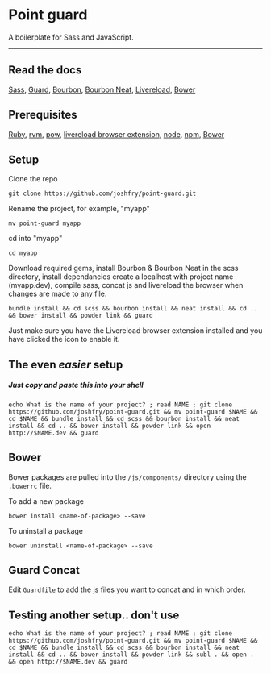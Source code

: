 # Point guard

A boilerplate for Sass and JavaScript.

- - - 

## Read the docs

[Sass](http://sass-lang.com/), [Guard](https://github.com/guard/guard), [Bourbon](http://bourbon.io), [Bourbon Neat](http://neat.bourbon.io), [Livereload](http://feedback.livereload.com/knowledgebase/articles/86242-how-do-i-install-and-use-the-browser-extensions-), [Bower](http://bower.io)

## Prerequisites

[Ruby](http://www.ruby-lang.org), [rvm](https://rvm.io), [pow](http://pow.cx), [livereload browser extension](http://feedback.livereload.com/knowledgebase/articles/86242-how-do-i-install-and-use-the-browser-extensions-), [node](http://nodejs.org), [npm](https://npmjs.org), [Bower](http://bower.io)

## Setup

Clone the repo

    git clone https://github.com/joshfry/point-guard.git

Rename the project, for example, "myapp"

    mv point-guard myapp

cd into "myapp"

    cd myapp

Download required gems, install Bourbon & Bourbon Neat in the scss directory, install dependancies create a localhost with project name (myapp.dev), compile sass, concat js and livereload the browser when changes are made to any file.

    bundle install && cd scss && bourbon install && neat install && cd .. && bower install && powder link && guard

Just make sure you have the Livereload browser extension installed and you have clicked the icon to enable it.

## The even _easier_ setup

##### Just copy and paste this into your shell

	echo What is the name of your project? ; read NAME ; git clone https://github.com/joshfry/point-guard.git && mv point-guard $NAME && cd $NAME && bundle install && cd scss && bourbon install && neat install && cd .. && bower install && powder link && open http://$NAME.dev && guard

## Bower

Bower packages are pulled into the `/js/components/` directory using the `.bowerrc` file.

To add a new package

	bower install <name-of-package> --save

To uninstall a package

	bower uninstall <name-of-package> --save

## Guard Concat

Edit `Guardfile` to add the js files you want to concat and in which order.


## Testing another setup.. don't use

	echo What is the name of your project? ; read NAME ; git clone https://github.com/joshfry/point-guard.git && mv point-guard $NAME && cd $NAME && bundle install && cd scss && bourbon install && neat install && cd .. && bower install && powder link && subl . && open . && open http://$NAME.dev && guard
